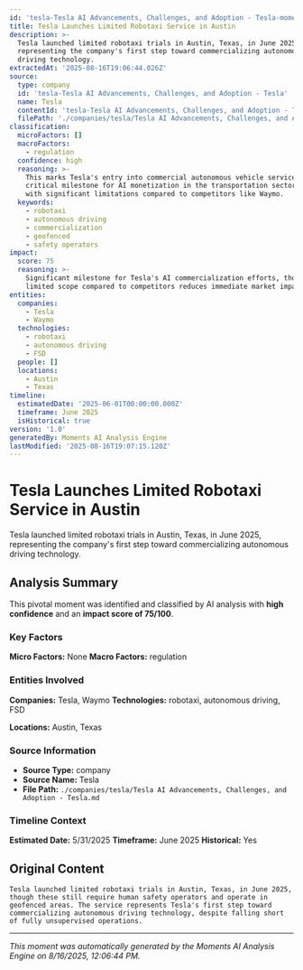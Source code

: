 ```yaml
---
id: 'tesla-Tesla AI Advancements, Challenges, and Adoption - Tesla-moment-2'
title: Tesla Launches Limited Robotaxi Service in Austin
description: >-
  Tesla launched limited robotaxi trials in Austin, Texas, in June 2025,
  representing the company's first step toward commercializing autonomous
  driving technology.
extractedAt: '2025-08-16T19:06:44.026Z'
source:
  type: company
  id: 'tesla-Tesla AI Advancements, Challenges, and Adoption - Tesla'
  name: Tesla
  contentId: 'tesla-Tesla AI Advancements, Challenges, and Adoption - Tesla'
  filePath: './companies/tesla/Tesla AI Advancements, Challenges, and Adoption - Tesla.md'
classification:
  microFactors: []
  macroFactors:
    - regulation
  confidence: high
  reasoning: >-
    This marks Tesla's entry into commercial autonomous vehicle services, a
    critical milestone for AI monetization in the transportation sector, though
    with significant limitations compared to competitors like Waymo.
  keywords:
    - robotaxi
    - autonomous driving
    - commercialization
    - geofenced
    - safety operators
impact:
  score: 75
  reasoning: >-
    Significant milestone for Tesla's AI commercialization efforts, though
    limited scope compared to competitors reduces immediate market impact
entities:
  companies:
    - Tesla
    - Waymo
  technologies:
    - robotaxi
    - autonomous driving
    - FSD
  people: []
  locations:
    - Austin
    - Texas
timeline:
  estimatedDate: '2025-06-01T00:00:00.000Z'
  timeframe: June 2025
  isHistorical: true
version: '1.0'
generatedBy: Moments AI Analysis Engine
lastModified: '2025-08-16T19:07:15.120Z'
---
```

# Tesla Launches Limited Robotaxi Service in Austin

Tesla launched limited robotaxi trials in Austin, Texas, in June 2025, representing the company's first step toward commercializing autonomous driving technology.

## Analysis Summary

This pivotal moment was identified and classified by AI analysis with **high confidence** and an **impact score of 75/100**.

### Key Factors

**Micro Factors:** None
**Macro Factors:** regulation

### Entities Involved

**Companies:** Tesla, Waymo
**Technologies:** robotaxi, autonomous driving, FSD

**Locations:** Austin, Texas

### Source Information

- **Source Type:** company
- **Source Name:** Tesla
- **File Path:** `./companies/tesla/Tesla AI Advancements, Challenges, and Adoption - Tesla.md`

### Timeline Context

**Estimated Date:** 5/31/2025
**Timeframe:** June 2025
**Historical:** Yes

## Original Content

```
Tesla launched limited robotaxi trials in Austin, Texas, in June 2025, though these still require human safety operators and operate in geofenced areas. The service represents Tesla's first step toward commercializing autonomous driving technology, despite falling short of fully unsupervised operations.
```

---

*This moment was automatically generated by the Moments AI Analysis Engine on 8/16/2025, 12:06:44 PM.*
